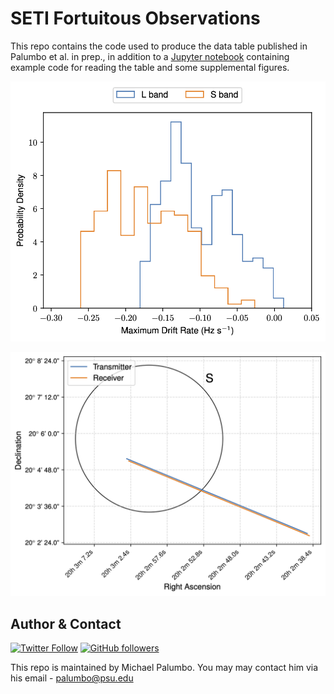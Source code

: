 # SETI Fortuitous Observations

This repo contains the code used to produce the data table published in Palumbo et al. in prep., in addition to a [Jupyter notebook](https://github.com/palumbom/seti-fortuitous-obs/blob/main/parse_observations.ipynb) containing example code for reading the table and some supplemental figures.

![](https://github.com/palumbom/seti-fortuitous-obs/blob/main/plots/drift_dist.png)

![](https://github.com/palumbom/seti-fortuitous-obs/blob/main/plots/focal_line.png)

## Author & Contact
[![Twitter Follow](https://img.shields.io/twitter/follow/michael_palumbo?style=social)](https://twitter.com/michael_palumbo) [![GitHub followers](https://img.shields.io/github/followers/palumbom?label=Follow&style=social)](https://github.com/palumbom)

This repo is maintained by Michael Palumbo. You may may contact him via his email - [palumbo@psu.edu](mailto:palumbo@psu.edu)
